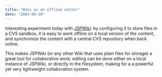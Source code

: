 ```yaml
---
title: "Wiki as an offline editor"
date: "2003-09-20"
---
```


Interesting experiment today with [JSPWiki](http://www.jspwiki.org/): by configuring it to store files in a CVS sandbox, it is easy to work offline on a local version of the content, and synchronize the content with a central CVS repository when back online.

This makes JSPWiki (or any other Wiki that uses plain files for storage) a great tool for collaborative work: editing can be done either on a local instance of JSPWiki, or directly in the filesystem, making for a a powerful yet very lightweight collaboration system.
